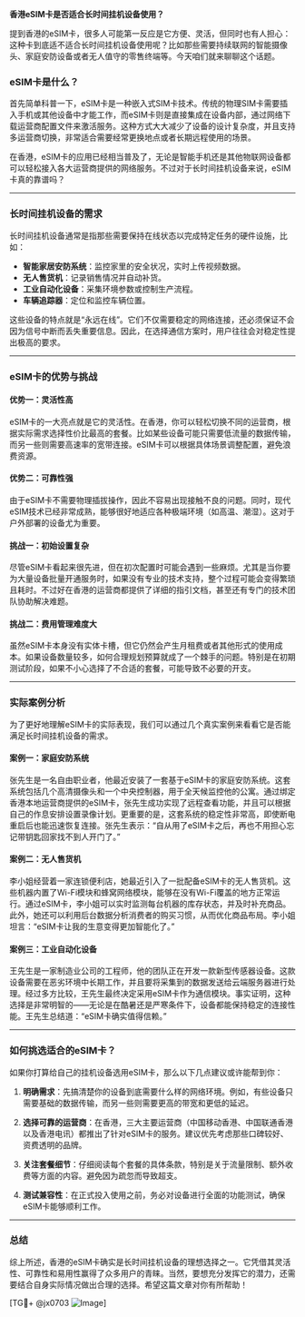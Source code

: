 **香港eSIM卡是否适合长时间挂机设备使用？**

提到香港的eSIM卡，很多人可能第一反应是它方便、灵活，但同时也有人担心：这种卡到底适不适合长时间挂机设备使用呢？比如那些需要持续联网的智能摄像头、家庭安防设备或者无人值守的零售终端等。今天咱们就来聊聊这个话题。

### eSIM卡是什么？

首先简单科普一下，eSIM卡是一种嵌入式SIM卡技术。传统的物理SIM卡需要插入手机或其他设备中才能工作，而eSIM卡则是直接集成在设备内部，通过网络下载运营商配置文件来激活服务。这种方式大大减少了设备的设计复杂度，并且支持多运营商切换，非常适合需要经常更换地点或者长期远程使用的场景。

在香港，eSIM卡的应用已经相当普及了，无论是智能手机还是其他物联网设备都可以轻松接入各大运营商提供的网络服务。不过对于长时间挂机设备来说，eSIM卡真的靠谱吗？

---

### 长时间挂机设备的需求

长时间挂机设备通常是指那些需要保持在线状态以完成特定任务的硬件设施，比如：

- **智能家居安防系统**：监控家里的安全状况，实时上传视频数据。
- **无人售货机**：记录销售情况并自动补货。
- **工业自动化设备**：采集环境参数或控制生产流程。
- **车辆追踪器**：定位和监控车辆位置。

这些设备的特点就是“永远在线”。它们不仅需要稳定的网络连接，还必须保证不会因为信号中断而丢失重要信息。因此，在选择通信方案时，用户往往会对稳定性提出极高的要求。

---

### eSIM卡的优势与挑战

#### 优势一：灵活性高
eSIM卡的一大亮点就是它的灵活性。在香港，你可以轻松切换不同的运营商，根据实际需求选择性价比最高的套餐。比如某些设备可能只需要低流量的数据传输，而另一些则需要高速率的宽带连接。eSIM卡可以根据具体场景调整配置，避免浪费资源。

#### 优势二：可靠性强
由于eSIM卡不需要物理插拔操作，因此不容易出现接触不良的问题。同时，现代eSIM技术已经非常成熟，能够很好地适应各种极端环境（如高温、潮湿）。这对于户外部署的设备尤为重要。

#### 挑战一：初始设置复杂
尽管eSIM卡看起来很先进，但在初次配置时可能会遇到一些麻烦。尤其是当你要为大量设备批量开通服务时，如果没有专业的技术支持，整个过程可能会变得繁琐且耗时。不过好在香港的运营商都提供了详细的指引文档，甚至还有专门的技术团队协助解决难题。

#### 挑战二：费用管理难度大
虽然eSIM卡本身没有实体卡槽，但它仍然会产生月租费或者其他形式的使用成本。如果设备数量较多，如何合理规划预算就成了一个棘手的问题。特别是在初期测试阶段，如果不小心选择了不合适的套餐，可能导致不必要的开支。

---

### 实际案例分析

为了更好地理解eSIM卡的实际表现，我们可以通过几个真实案例来看看它是否能满足长时间挂机设备的需求。

#### 案例一：家庭安防系统
张先生是一名自由职业者，他最近安装了一套基于eSIM卡的家庭安防系统。这套系统包括几个高清摄像头和一个中央控制器，用于全天候监控他的公寓。通过绑定香港本地运营商提供的eSIM卡，张先生成功实现了远程查看功能，并且可以根据自己的作息安排设置录像计划。更重要的是，这套系统的稳定性非常高，即使断电重启后也能迅速恢复连接。张先生表示：“自从用了eSIM卡之后，再也不用担心忘记带钥匙回家找不到人开门了。”

#### 案例二：无人售货机
李小姐经营着一家连锁便利店，她最近引入了一批配备eSIM卡的无人售货机。这些机器内置了Wi-Fi模块和蜂窝网络模块，能够在没有Wi-Fi覆盖的地方正常运行。通过eSIM卡，李小姐可以实时监测每台机器的库存状态，并及时补充商品。此外，她还可以利用后台数据分析消费者的购买习惯，从而优化商品布局。李小姐坦言：“eSIM卡让我的生意变得更加智能化了。”

#### 案例三：工业自动化设备
王先生是一家制造业公司的工程师，他的团队正在开发一款新型传感器设备。这款设备需要在恶劣环境中长期工作，并且要将采集到的数据发送给云端服务器进行处理。经过多方比较，王先生最终决定采用eSIM卡作为通信模块。事实证明，这种选择是非常明智的——无论是在酷暑还是严寒条件下，设备都能保持稳定的连接性能。王先生总结道：“eSIM卡确实值得信赖。”

---

### 如何挑选适合的eSIM卡？

如果你打算给自己的挂机设备选用eSIM卡，那么以下几点建议或许能帮到你：

1. **明确需求**：先搞清楚你的设备到底需要什么样的网络环境。例如，有些设备只需要基础的数据传输，而另一些则需要更高的带宽和更低的延迟。
   
2. **选择可靠的运营商**：在香港，三大主要运营商（中国移动香港、中国联通香港以及香港电讯）都推出了针对eSIM卡的服务。建议优先考虑那些口碑较好、资费透明的品牌。

3. **关注套餐细节**：仔细阅读每个套餐的具体条款，特别是关于流量限制、额外收费等方面的内容。避免因为疏忽而导致超支。

4. **测试兼容性**：在正式投入使用之前，务必对设备进行全面的功能测试，确保eSIM卡能够顺利工作。

---

### 总结

综上所述，香港的eSIM卡确实是长时间挂机设备的理想选择之一。它凭借其灵活性、可靠性和易用性赢得了众多用户的青睐。当然，要想充分发挥它的潜力，还需要结合自身实际情况做出合理的选择。希望这篇文章对你有所帮助！

[TG💪+ @jx0703 ![Image](https://github.com/user-attachments/assets/dbca1d08-cadb-493c-b0ec-ad6f7a83f270)]